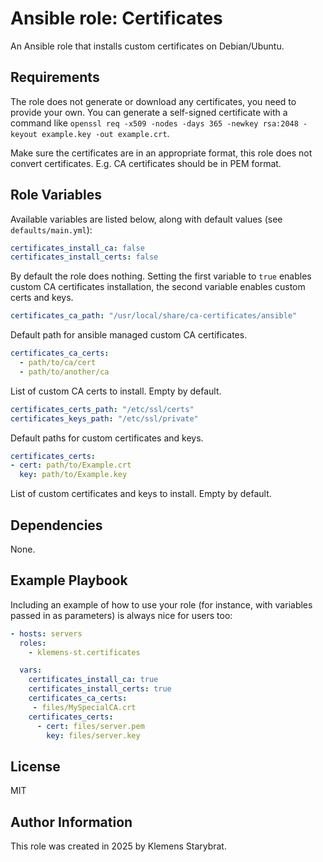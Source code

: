 Ansible role: Certificates
=========

An Ansible role that installs custom certificates on Debian/Ubuntu.

Requirements
------------

The role does not generate or download any certificates, you need to provide your own. You can generate a self-signed certificate with a command like `openssl req -x509 -nodes -days 365 -newkey rsa:2048 -keyout example.key -out example.crt`.

Make sure the certificates are in an appropriate format, this role does not convert certificates. E.g. CA certificates should be in PEM format.

Role Variables
--------------

Available variables are listed below, along with default values (see `defaults/main.yml`):

```yaml
certificates_install_ca: false
certificates_install_certs: false
```
By default the role does nothing. Setting the first variable to `true` enables custom CA certificates installation, the second variable enables custom certs and keys.

```yaml
certificates_ca_path: "/usr/local/share/ca-certificates/ansible"
```
Default path for ansible managed custom CA certificates.

```yaml
certificates_ca_certs:
  - path/to/ca/cert
  - path/to/another/ca
```
List of custom CA certs to install. Empty by default.

```yaml
certificates_certs_path: "/etc/ssl/certs"
certificates_keys_path: "/etc/ssl/private"
```
Default paths for custom certificates and keys.

```yaml
certificates_certs:
- cert: path/to/Example.crt
  key: path/to/Example.key
```
List of custom certificates and keys to install. Empty by default.

Dependencies
------------

None.

Example Playbook
----------------

Including an example of how to use your role (for instance, with variables passed in as parameters) is always nice for users too:
```yaml
- hosts: servers
  roles:
    - klemens-st.certificates

  vars:
    certificates_install_ca: true
    certificates_install_certs: true
    certificates_ca_certs:
     - files/MySpecialCA.crt
    certificates_certs:
      - cert: files/server.pem
        key: files/server.key

```

License
-------

MIT

Author Information
------------------

This role was created in 2025 by Klemens Starybrat.
